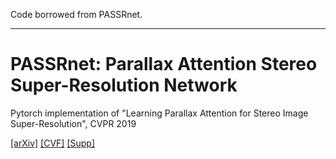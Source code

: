 Code borrowed from PASSRnet.

-----------
# PASSRnet: Parallax Attention Stereo Super-Resolution Network
Pytorch implementation of "Learning Parallax Attention for Stereo Image Super-Resolution", CVPR 2019

[[arXiv]](https://arxiv.org/abs/1903.05784) [[CVF]](http://openaccess.thecvf.com/content_CVPR_2019/papers/Wang_Learning_Parallax_Attention_for_Stereo_Image_Super-Resolution_CVPR_2019_paper.pdf)  [[Supp]](http://openaccess.thecvf.com/content_CVPR_2019/supplemental/Wang_Learning_Parallax_Attention_CVPR_2019_supplemental.pdf)